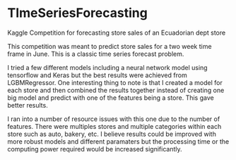# TImeSeriesForecasting
Kaggle Competition for forecasting store sales of an Ecuadorian dept store

This competition was meant to predict store sales for a two week time frame in June.  This is a classic time series forecast problem.  

I tried a few different models including a neural network model using tensorflow and Keras but the best results were achieved from LGBMRegressor.  One interesting thing to note is that I created a model for each store and then combined the results together instead of creating one big model and predict with one of the features being a store.  This gave better results.  

I ran into a number of resource issues with this one due to the number of features.  There were multiples stores and multiple categories within each store such as auto, bakery, etc.  I believe results could be improved with more robust models and different paramaters but the processing time or the computing power required would be increased significantly.
